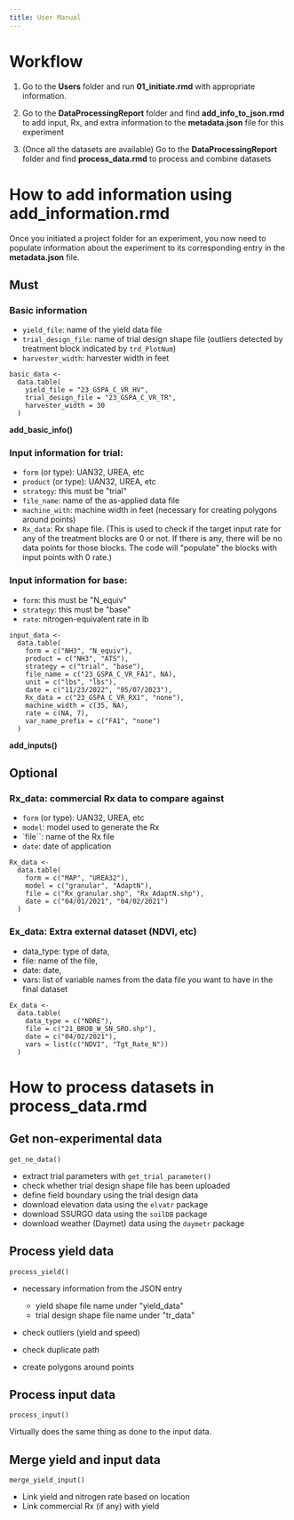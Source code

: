 ```yaml
---
title: User Manual
---
```


# Workflow

1. Go to the **Users** folder and run **01_initiate.rmd** with appropriate information.

2. Go to the **DataProcessingReport** folder and find **add_info_to_json.rmd** to add input, Rx, and extra information to the **metadata.json** file for this experiment 

3. (Once all the datasets are available) Go to the **DataProcessingReport** folder and find **process_data.rmd** to process and combine datasets 

# How to add information using **add_information.rmd**

Once you initiated a project folder for an experiment, you now need to populate information about the experiment to its corresponding entry in the **metadata.json** file. 

## Must

### Basic information

+ `yield_file`: name of the yield data file
+ `trial_design_file`: name of trial design shape file (outliers detected by treatment block indicated by `trd_PlotNum`)
+ `harvester_width`: harvester width in feet


```{r, eval = FALSE}
basic_data <-
  data.table(
    yield_file = "23_GSPA_C_VR_HV",
    trial_design_file = "23_GSPA_C_VR_TR",
    harvester_width = 30
  )
```


**add_basic_info()**

### Input information for trial:

+ `form` (or type): UAN32, UREA, etc
+ `product` (or type): UAN32, UREA, etc
+ `strategy`: this must be "trial"
+ `file_name`: name of the as-applied data file 
+ `machine_with`: machine width in feet (necessary for creating polygons around points)
+ `Rx_data`: Rx shape file. (This is used to check if the target input rate for any of the treatment blocks are 0 or not. If there is any, there will be no data points for those blocks. The code will "populate" the blocks with input points with 0 rate.) 

### Input information for base:

+ `form`: this must be "N_equiv"
+ `strategy`: this must be "base"
+ `rate`: nitrogen-equivalent rate in lb

```{r, eval = FALSE}
input_data <-
  data.table(
    form = c("NH3", "N_equiv"),
    product = c("NH3", "ATS"),
    strategy = c("trial", "base"),
    file_name = c("23_GSPA_C_VR_FA1", NA),
    unit = c("lbs", "lbs"),
    date = c("11/23/2022", "05/07/2023"),
    Rx_data = c("23_GSPA_C_VR_RX1", "none"),
    machine_width = c(35, NA),
    rate = c(NA, 7),
    var_name_prefix = c("FA1", "none")
  )
```

**add_inputs()**

## Optional

### Rx_data: commercial Rx data to compare against

+ `form` (or type): UAN32, UREA, etc
+ `model`: model used to generate the Rx
+ `file``: name of the Rx file
+ `date`: date of application

```{r, eval = FALSE}
Rx_data <-
  data.table(
    form = c("MAP", "UREA32"),
    model = c("granular", "AdaptN"),
    file = c("Rx_granular.shp", "Rx_AdaptN.shp"),
    date = c("04/01/2021", "04/02/2021")
  )
```


### Ex_data: Extra external dataset (NDVI, etc)

+ data_type: type of data,
+ file: name of the file,
+ date: date,
+ vars: list of variable names from the data file you want to have in the final dataset

```{r, eval = FALSE}
Ex_data <-
  data.table(
    data_type = c("NDRE"),
    file = c("21_BROB_W_SN_SRO.shp"),
    date = c("04/02/2021"),
    vars = list(c("NDVI", "Tgt_Rate_N"))
  )
```

# How to process datasets in **process_data.rmd**

## Get non-experimental data 

`get_ne_data()`

+ extract trial parameters with `get_trial_parameter()`
+ check whether trial design shape file has been uploaded
+ define field boundary using the trial design data
+ download elevation data using the `elvatr` package
+ download SSURGO data using the `soilDB` package
+ download weather (Daymet) data using the `daymetr` package

## Process yield data

`process_yield()`

+ necessary information from the JSON entry
  + yield shape file name under "yield_data"
  + trial design shape file name under "tr_data" 

+ check outliers (yield and speed)
+ check duplicate path
+ create polygons around points

## Process input data

`process_input()`

Virtually does the same thing as done to the input data.

## Merge yield and input data

`merge_yield_input()`

+ Link yield and nitrogen rate based on location
+ Link commercial Rx (if any) with yield 
